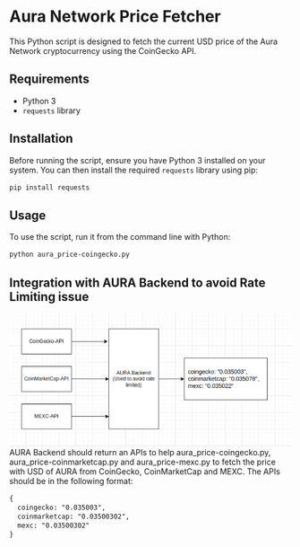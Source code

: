 # Aura Network Price Fetcher

This Python script is designed to fetch the current USD price of the Aura Network cryptocurrency using the CoinGecko API.

## Requirements

- Python 3
- `requests` library

## Installation

Before running the script, ensure you have Python 3 installed on your system. You can then install the required `requests` library using pip:

```bash
pip install requests
```

## Usage

To use the script, run it from the command line with Python:

```bash
python aura_price-coingecko.py
```

## Integration with AURA Backend to avoid Rate Limiting issue
![AURA-BE](./img/AURA-BE.png)
AURA Backend should return an APIs to help aura_price-coingecko.py, aura_price-coinmarketcap.py and aura_price-mexc.py to fetch the price with USD of AURA from CoinGecko, CoinMarketCap and MEXC. The APIs should be in the following format:

```
{
  coingecko: "0.035003",
  coinmarketcap: "0.03500302",
  mexc: "0.03500302"
}
```